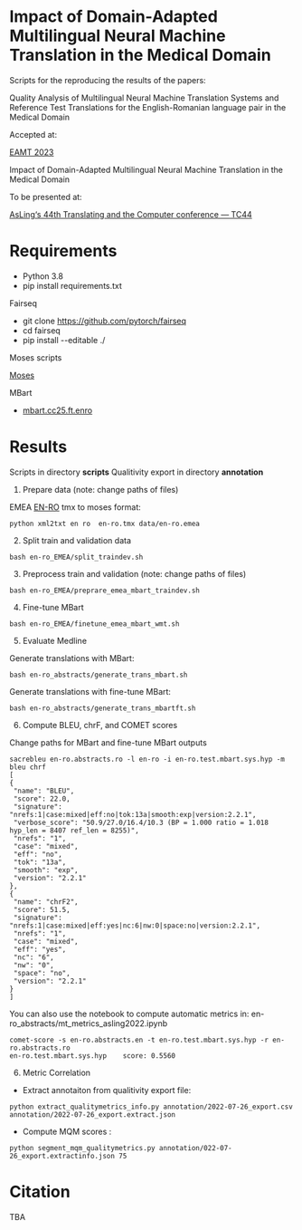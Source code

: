 # Impact of Domain-Adapted Multilingual Neural Machine Translation in the Medical Domain

Scripts for the reproducing the results of the papers: 

Quality Analysis of Multilingual Neural Machine Translation Systems and Reference Test Translations for the English-Romanian language pair in the Medical Domain

Accepted at:

[EAMT 2023](https://events.tuni.fi/eamt23/)


Impact of Domain-Adapted Multilingual Neural Machine Translation in the Medical Domain

To be presented at:

[AsLing‘s 44th Translating and the Computer conference — TC44](https://asling.org/tc44/)

# Requirements

- Python 3.8
- pip install requirements.txt

Fairseq

- git clone https://github.com/pytorch/fairseq
- cd fairseq
- pip install --editable ./

Moses scripts

[Moses](https://github.com/moses-smt/mosesdecoder)

MBart 

- [mbart.cc25.ft.enro](https://dl.fbaipublicfiles.com/fairseq/models/mbart/mbart.cc25.ft.enro.tar.gz)

# Results

Scripts in directory **scripts**
Qualitivity export in directory **annotation**

1. Prepare data (note: change paths of files)

EMEA [EN-RO](https://elrc-share.eu/repository/browse/bilingual-corpus-made-out-of-pdf-documents-from-the-european-medicines-agency-emea-httpswwwemaeuropaeu-february-2020-en-ro/3e38f500862b11ea913100155d026706378f2850bc3a47cd908640d762ef1de7/) tmx to moses format:

```
python xml2txt en ro  en-ro.tmx data/en-ro.emea
```

2. Split train and validation data

```
bash en-ro_EMEA/split_traindev.sh 
```

3. Preprocess train and validation (note: change paths of files)

```
bash en-ro_EMEA/preprare_emea_mbart_traindev.sh
```

4.  Fine-tune MBart

```
bash en-ro_EMEA/finetune_emea_mbart_wmt.sh
```

5. Evaluate Medline

Generate translations with MBart:

```
bash en-ro_abstracts/generate_trans_mbart.sh
```

Generate translations with fine-tune MBart:

```
bash en-ro_abstracts/generate_trans_mbartft.sh
```

6. Compute BLEU, chrF, and COMET scores

Change paths for MBart and fine-tune MBart outputs
 
```
sacrebleu en-ro.abstracts.ro -l en-ro -i en-ro.test.mbart.sys.hyp -m bleu chrf
[
{
 "name": "BLEU",
 "score": 22.0,
 "signature": "nrefs:1|case:mixed|eff:no|tok:13a|smooth:exp|version:2.2.1",
 "verbose_score": "50.9/27.0/16.4/10.3 (BP = 1.000 ratio = 1.018 hyp_len = 8407 ref_len = 8255)",
 "nrefs": "1",
 "case": "mixed",
 "eff": "no",
 "tok": "13a",
 "smooth": "exp",
 "version": "2.2.1"
},
{
 "name": "chrF2",
 "score": 51.5,
 "signature": "nrefs:1|case:mixed|eff:yes|nc:6|nw:0|space:no|version:2.2.1",
 "nrefs": "1",
 "case": "mixed",
 "eff": "yes",
 "nc": "6",
 "nw": "0",
 "space": "no",
 "version": "2.2.1"
}
]

```

You can also use the notebook to compute automatic metrics in: en-ro_abstracts/mt_metrics_asling2022.ipynb


```
comet-score -s en-ro.abstracts.en -t en-ro.test.mbart.sys.hyp -r en-ro.abstracts.ro
en-ro.test.mbart.sys.hyp	score: 0.5560
```


6. Metric Correlation

- Extract annotaiton from qualitivity export file:

```
python extract_qualitymetrics_info.py annotation/2022-07-26_export.csv annotation/2022-07-26_export.extract.json
```

- Compute MQM scores :

```
python segment_mqm_qualitymetrics.py annotation/022-07-26_export.extractinfo.json 75 
``` 

# Citation

TBA 
